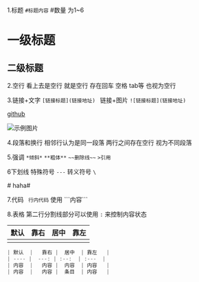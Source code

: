1.标题 ```#标题内容```  #数量 为1~6

# 一级标题

## 二级标题

2.空行  看上去是空行 就是空行 存在回车 空格 tab等 也视为空行

3.链接+文字 ```[链接标题](链接地址) ``` 链接+图片 ```![链接标题](链接地址)```

[github](https://github.com/)

![示例图片](http://img5.imgtn.bdimg.com/it/u=2507138727,1712771120&fm=27&gp=0.jpg)

4.段落和换行 相邻行认为是同一段落  两行之间存在空行 视为不同段落

5.强调  ```*倾斜*```  ```**粗体**``` ```~~删除线~~``` ```>引用``` 

6下划线 特殊符号 ```---```  转义符号 ```\```  

\# haha\#

7.代码 ``` 行内代码``` 使用 \`\`\`内容\`\`\`

8.表格 第二行分割线部分可以使用 `:` 来控制内容状态

| 默认 | 靠右 | 居中 | 靠左 |
| ---- | ---: | :--: | :--- |
|      |      |      |      |



```java
| 默认  |   靠右 |  居中  | 靠左   |
| ---- |  ---: | :--:  | :---  |
| 内容  |   内容 |  内容  | 内容   |
| 内容  |   内容 |  条目  | 内容   |

```











